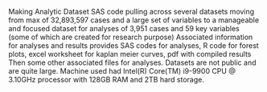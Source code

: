 Making Analytic Dataset
SAS code pulling across several datasets moving from max of 32,893,597 cases and a large set of variables to a manageable and focused dataset for analyses of 3,951 cases and 59 key variables (some of which are created for research purpose)
Associated information for analyses and results
provides SAS codes for analyses, R code for forest plots, excel worksheet for kaplan meier curves, pdf with compiled results
Then some other associated files for analyses. Datasets are not public and are quite large.
Machine used had Intel(R) Core(TM) i9-9900 CPU @ 3.10GHz processor with 128GB RAM and 2TB hard storage.
